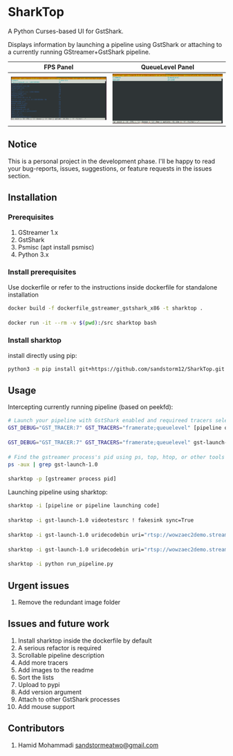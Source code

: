 # SharkTop

A Python Curses-based UI for GstShark.

Displays information by launching a pipeline using GstShark or attaching to a currently running GStreamer+GstShark pipeline.

FPS Panel                  | QueueLevel Panel
:-------------------------:|:-------------------------:
![](image/fps.png)         | ![](image/queue.png)

## Notice

This is a personal project in the development phase. I'll be happy to read your bug-reports, issues, suggestions, or feature requests in the issues section.

## Installation

### Prerequisites
1. GStreamer 1.x
2. GstShark
3. Psmisc (apt install psmisc)
4. Python 3.x

### Install prerequisites

Use dockerfile or refer to the instructions inside dockerfile for standalone installation

```bash
docker build -f dockerfile_gstreamer_gstshark_x86 -t sharktop .

docker run -it --rm -v $(pwd):/src sharktop bash
```

### Install sharktop

install directly using pip:
```bash
python3 -m pip install git+https://github.com/sandstorm12/SharkTop.git
```

## Usage

Intercepting currently running pipeline (based on peekfd):
```bash
# Launch your pipeline with GstShark enabled and requireed tracers selected
GST_DEBUG="GST_TRACER:7" GST_TRACERS="framerate;queuelevel" [pipeline or pipeline launching code]

GST_DEBUG="GST_TRACER:7" GST_TRACERS="framerate;queuelevel" gst-launch-1.0 uridecodebin uri="rtsp://wowzaec2demo.streamlock.net/vod/mp4:BigBuckBunny_115k.mov" ! queue ! videoconvert ! fakesink sync=True -p "queue|videoconvert"

# Find the gstreamer process's pid using ps, top, htop, or other tools
ps -aux | grep gst-launch-1.0

sharktop -p [gstreamer process pid]
```

Launching pipeline using sharktop:
```bash
sharktop -i [pipeline or pipeline launching code]

sharktop -i gst-launch-1.0 videotestsrc ! fakesink sync=True

sharktop -i gst-launch-1.0 uridecodebin uri="rtsp://wowzaec2demo.streamlock.net/vod/mp4:BigBuckBunny_115k.mov" ! queue ! videoconvert ! fakesink sync=True

sharktop -i gst-launch-1.0 uridecodebin uri="rtsp://wowzaec2demo.streamlock.net/vod/mp4:BigBuckBunny_115k.mov" ! queue ! videoconvert ! fakesink sync=True -p "queue|videoconvert"

sharktop -i python run_pipeline.py
```

## Urgent issues
1. Remove the redundant image folder

## Issues and future work
1. Install sharktop inside the dockerfile by default
2. A serious refactor is required
3. Scrollable pipeline description
4. Add more tracers
5. Add images to the readme
6. Sort the lists
7. Upload to pypi
8. Add version argument
9. Attach to other GstShark processes
10. Add mouse support

## Contributors
1. Hamid Mohammadi <sandstormeatwo@gmail.com>
